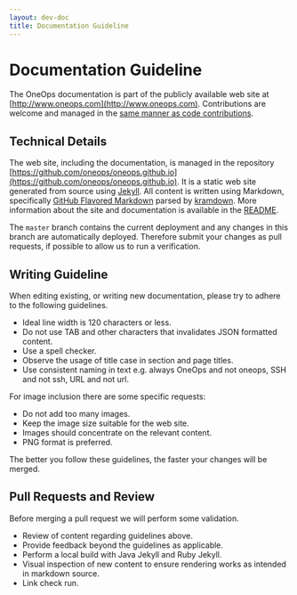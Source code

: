 ```yaml
---
layout: dev-doc
title: Documentation Guideline
---
```


# Documentation Guideline

The OneOps documentation is part of the publicly available web site at [http://www.oneops.com](http://www.oneops.com). 
Contributions are welcome and managed in the [same manner as code contributions](./contribute.html).

## Technical Details

The web site, including the documentation, is managed in the repository
[https://github.com/oneops/oneops.github.io](https://github.com/oneops/oneops.github.io). It is a static web site
generated from source using [Jekyll](https://jekyllrb.com/). All content is written using Markdown, specifically
[GitHub Flavored Markdown](https://help.github.com/categories/writing-on-github/) parsed by
[kramdown](https://kramdown.gettalong.org/index.html). More information about the site and documentation is available
in the [README](https://github.com/oneops/oneops.github.io/blob/master/README.md).

The `master` branch contains the current deployment and any changes in this branch are automatically deployed. Therefore
submit your changes as pull requests, if possible to allow us to run a verification.

## Writing Guideline

When editing existing, or writing new documentation, please try to adhere to the following guidelines.

- Ideal line width is 120 characters or less.
- Do not use TAB and other characters that invalidates JSON formatted content.
- Use a spell checker.
- Observe the usage of title case in section and page titles.
- Use consistent naming in text e.g. always OneOps and not oneops, SSH and not ssh, URL and not url.

For image inclusion there are some specific requests:

- Do not add too many images.
- Keep the image size suitable for the web site.
- Images should concentrate on the relevant content.
- PNG format is preferred.

The better you follow these guidelines, the faster your changes will be merged.

## Pull Requests and Review

Before merging a pull request we will perform some validation.

- Review of content regarding guidelines above.
- Provide feedback beyond the guidelines as applicable.
- Perform a local build with Java Jekyll and Ruby Jekyll.
- Visual inspection of new content to ensure rendering works as intended in markdown source.
- Link check run.
